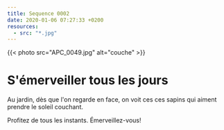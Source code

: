```yaml
---
title: Sequence 0002
date: 2020-01-06 07:27:33 +0200
resources:
  - src: "*.jpg"
---
```

{{< photo src="APC_0049.jpg" alt="couche" >}}

# S'émerveiller tous les jours

Au jardin, dès que l'on regarde en face, on voit ces ces sapins qui aiment prendre le soleil couchant.

Profitez de tous les instants. Émerveillez-vous!

